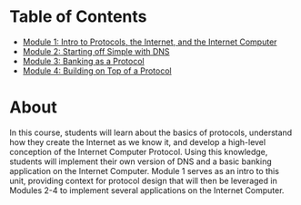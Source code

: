 # Table of Contents
- [Module 1: Intro to Protocols, the Internet, and the Internet Computer](module-1.md)
- [Module 2: Starting off Simple with DNS](module-2.md)
- [Module 3: Banking as a Protocol](module-3.md)
- [Module 4: Building on Top of a Protocol](module-4.md)

# About
In this course, students will learn about the basics of protocols, understand how they create the Internet as we know it, and develop a high-level conception of the Internet Computer Protocol. Using this knowledge, students will implement their own version of DNS and a basic banking application on the Internet Computer. Module 1 serves as an intro to this unit, providing context for protocol design that will then be leveraged in Modules 2-4 to implement several applications on the Internet Computer.